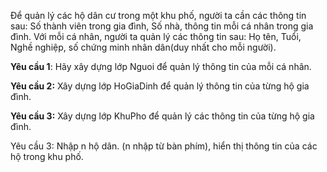 Để quản lý các hộ dân cư trong một khu phố, người ta cần các thông tin sau: Số thành viên trong gia đình, Số nhà, thông tin mỗi cá nhân trong gia đình. Với mỗi cá nhân, người ta quản lý các thông tin sau: Họ tên, Tuổi, Nghề nghiệp, số chứng minh nhân dân(duy nhất cho mỗi người).

**Yêu cầu 1**: Hãy xây dựng lớp Nguoi để quản lý thông tin của mỗi cá nhân.

**Yêu cầu 2:** Xây dựng lớp HoGiaDinh để quản lý thông tin của từng hộ gia đình.

**Yêu cầu 3:** Xây dựng lớp KhuPho để quản lý các thông tin của từng hộ gia đình.

Yêu cầu 3: Nhập n hộ dân. (n nhập từ bàn phím), hiển thị thông tin của các hộ trong khu phố.
